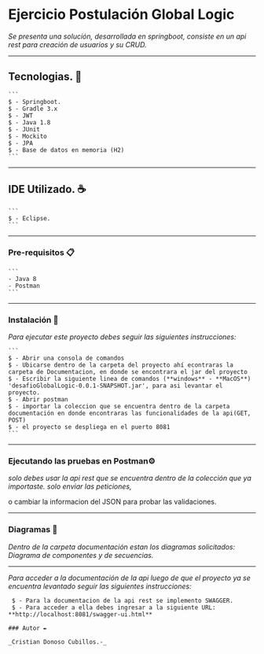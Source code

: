 # Ejercicio Postulación Global Logic

_Se presenta una solución, desarrollada en springboot, consiste en un api rest para creación de usuarios y su CRUD._

---

## Tecnologias. 🚀
    ```
    $ - Springboot.
    $ - Gradle 3.x
    $ - JWT
    $ - Java 1.8
    $ - JUnit
    $ - Mockito
    $ - JPA
    $ - Base de datos en memoria (H2)
    ```
---

## IDE Utilizado. ☕
    ```
    $ - Eclipse.
    ```

---

### Pre-requisitos 📋
    ```
    - Java 8
    - Postman
    ``` 
---
### Instalación 🔧

_Para ejecutar este proyecto debes seguir las siguientes instrucciones:_

    ```
    $ - Abrir una consola de comandos
    $ - Ubicarse dentro de la carpeta del proyecto ahí econtraras la carpeta de Documentacion, en donde se encontrara el jar del proyecto
    $ - Escribir la siguiente linea de comandos (**windows** - **MacOS**) 'desafioGlobalLogic-0.0.1-SNAPSHOT.jar', para asi levantar el proyecto.
    $ - Abrir postman
    $ - importar la coleccion que se encuentra dentro de la carpeta documentación en donde encontraras las funcionalidades de la api(GET, POST)
    $ - el proyecto se despliega en el puerto 8081
    ```
---

### Ejecutando las pruebas en Postman⚙️

_solo debes usar la api rest que se encuentra dentro de la colección que ya importaste. solo enviar las peticiones,_ 

o cambiar la informacion del JSON para probar las validaciones.

---
### Diagramas 📖

_Dentro de la carpeta documentación estan los diagramas solicitados: Diagrama de componentes y de secuencias._

---

_Para acceder a la documentación de la api luego de que el proyecto ya se encuentra levantado seguir las siguientes instrucciones:_

```
 $ - Para la documentacion de la api rest se implemento SWAGGER.
 $ - Para acceder a ella debes ingresar a la siguiente URL: **http://localhost:8081/swagger-ui.html**

### Autor ✒️

_Cristian Donoso Cubillos.-_
